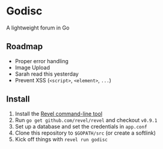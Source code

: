 # Godisc

A lightweight forum in Go

## Roadmap
* Proper error handling
* Image Upload
* Sarah read this yesterday
* Prevent XSS (`<script>`, `<element>`, `...`)

## Install
1. Install the [Revel command-line tool](http://revel.github.io/manual/tool.html)
2. Run `go get github.com/revel/revel` and checkout `v0.9.1`
3. Set up a database and set the credentials in `app.conf`
4. Clone this repository to `$GOPATH/src` (or create a softlink)
5. Kick off things with `revel run godisc`
